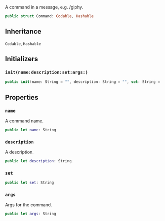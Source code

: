
A command in a message, e.g. /giphy.

``` swift
public struct Command: Codable, Hashable 
```

## Inheritance

`Codable`, `Hashable`

## Initializers

### `init(name:description:set:args:)`

``` swift
public init(name: String = "", description: String = "", set: String = "", args: String = "") 
```

## Properties

### `name`

A command name.

``` swift
public let name: String
```

### `description`

A description.

``` swift
public let description: String
```

### `set`

``` swift
public let set: String
```

### `args`

Args for the command.

``` swift
public let args: String
```
